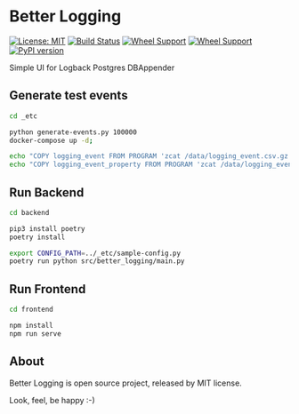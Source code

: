 Better Logging
==============

[![License: MIT](https://img.shields.io/badge/License-MIT-brightgreen.svg)](https://opensource.org/licenses/MIT)
[![Build Status](https://drone.b7w.me/api/badges/b7w/better-logging/status.svg)](https://drone.b7w.me/b7w/better-logging)
[![Wheel Support](https://img.shields.io/pypi/wheel/better-logging)](https://pypi.org/project/better-logging/)
[![Wheel Support](https://img.shields.io/pypi/pyversions/better-logging)](https://pypi.org/project/better-logging/)
[![PyPI version](https://badge.fury.io/py/better-logging.svg)](https://badge.fury.io/py/better-logging)


Simple UI for Logback Postgres DBAppender



Generate test events
--------------------

```sh
cd _etc

python generate-events.py 100000
docker-compose up -d;

echo "COPY logging_event FROM PROGRAM 'zcat /data/logging_event.csv.gz' CSV;" | psql "postgres://root:root@127.0.0.1:5432/root"
echo "COPY logging_event_property FROM PROGRAM 'zcat /data/logging_event_property.csv.gz' CSV;" | psql "postgres://root:root@127.0.0.1:5432/root"
```


Run Backend
-----------

```sh
cd backend

pip3 install poetry
poetry install

export CONFIG_PATH=../_etc/sample-config.py
poetry run python src/better_logging/main.py
```


Run Frontend
-----------

```sh
cd frontend

npm install
npm run serve
```


About
-----

Better Logging is open source project, released by MIT license.


Look, feel, be happy :-)
